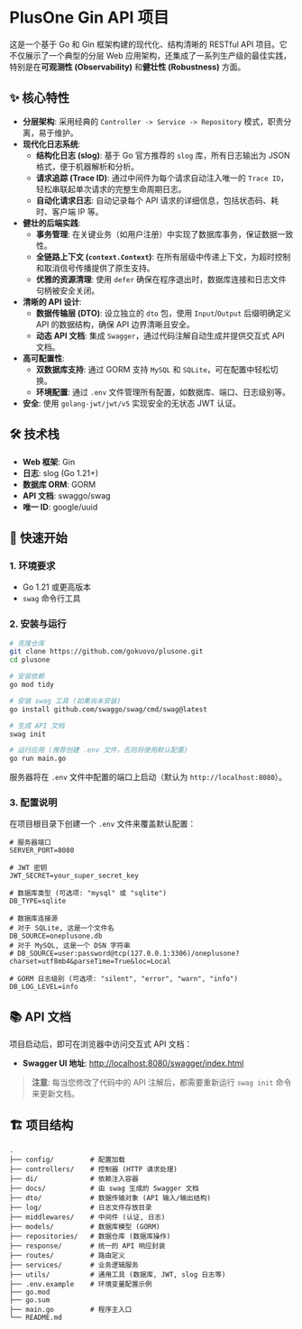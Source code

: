 # PlusOne Gin API 项目

这是一个基于 Go 和 Gin 框架构建的现代化、结构清晰的 RESTful API 项目。它不仅展示了一个典型的分层 Web 应用架构，还集成了一系列生产级的最佳实践，特别是在**可观测性 (Observability)** 和**健壮性 (Robustness)** 方面。

## ✨ 核心特性

- **分层架构**: 采用经典的 `Controller -> Service -> Repository` 模式，职责分离，易于维护。
- **现代化日志系统**:
    - **结构化日志 (slog)**: 基于 Go 官方推荐的 `slog` 库，所有日志输出为 JSON 格式，便于机器解析和分析。
    - **请求追踪 (Trace ID)**: 通过中间件为每个请求自动注入唯一的 `Trace ID`，轻松串联起单次请求的完整生命周期日志。
    - **自动化请求日志**: 自动记录每个 API 请求的详细信息，包括状态码、耗时、客户端 IP 等。
- **健壮的后端实践**:
    - **事务管理**: 在关键业务（如用户注册）中实现了数据库事务，保证数据一致性。
    - **全链路上下文 (`context.Context`)**: 在所有层级中传递上下文，为超时控制和取消信号传播提供了原生支持。
    - **优雅的资源清理**: 使用 `defer` 确保在程序退出时，数据库连接和日志文件句柄被安全关闭。
- **清晰的 API 设计**:
    - **数据传输层 (DTO)**: 设立独立的 `dto` 包，使用 `Input`/`Output` 后缀明确定义 API 的数据结构，确保 API 边界清晰且安全。
    - **动态 API 文档**: 集成 `Swagger`，通过代码注解自动生成并提供交互式 API 文档。
- **高可配置性**:
    - **双数据库支持**: 通过 GORM 支持 `MySQL` 和 `SQLite`，可在配置中轻松切换。
    - **环境配置**: 通过 `.env` 文件管理所有配置，如数据库、端口、日志级别等。
- **安全**: 使用 `golang-jwt/jwt/v5` 实现安全的无状态 JWT 认证。

## 🛠️ 技术栈

- **Web 框架**: Gin
- **日志**: slog (Go 1.21+)
- **数据库 ORM**: GORM
- **API 文档**: swaggo/swag
- **唯一 ID**: google/uuid

## 🚀 快速开始

### 1. 环境要求
- Go 1.21 或更高版本
- `swag` 命令行工具

### 2. 安装与运行
```bash
# 克隆仓库
git clone https://github.com/gokuovo/plusone.git
cd plusone

# 安装依赖
go mod tidy

# 安装 swag 工具 (如果尚未安装)
go install github.com/swaggo/swag/cmd/swag@latest

# 生成 API 文档
swag init

# 运行应用 (推荐创建 .env 文件，否则将使用默认配置)
go run main.go
```

服务器将在 `.env` 文件中配置的端口上启动（默认为 `http://localhost:8080`）。

### 3. 配置说明
在项目根目录下创建一个 `.env` 文件来覆盖默认配置：

```dotenv
# 服务器端口
SERVER_PORT=8080

# JWT 密钥
JWT_SECRET=your_super_secret_key

# 数据库类型 (可选项: "mysql" 或 "sqlite")
DB_TYPE=sqlite

# 数据库连接源
# 对于 SQLite, 这是一个文件名
DB_SOURCE=oneplusone.db
# 对于 MySQL, 这是一个 DSN 字符串
# DB_SOURCE=user:password@tcp(127.0.0.1:3306)/oneplusone?charset=utf8mb4&parseTime=True&loc=Local

# GORM 日志级别 (可选项: "silent", "error", "warn", "info")
DB_LOG_LEVEL=info
```

## 📚 API 文档

项目启动后，即可在浏览器中访问交互式 API 文档：

- **Swagger UI 地址**: [http://localhost:8080/swagger/index.html](http://localhost:8080/swagger/index.html)

> **注意**: 每当您修改了代码中的 API 注解后，都需要重新运行 `swag init` 命令来更新文档。

## 🏗️ 项目结构

```
.
├── config/         # 配置加载
├── controllers/    # 控制器 (HTTP 请求处理)
├── di/             # 依赖注入容器
├── docs/           # 由 swag 生成的 Swagger 文档
├── dto/            # 数据传输对象 (API 输入/输出结构)
├── log/            # 日志文件存放目录
├── middlewares/    # 中间件 (认证, 日志)
├── models/         # 数据库模型 (GORM)
├── repositories/   # 数据仓库 (数据库操作)
├── response/       # 统一的 API 响应封装
├── routes/         # 路由定义
├── services/       # 业务逻辑服务
├── utils/          # 通用工具 (数据库, JWT, slog 日志等)
├── .env.example    # 环境变量配置示例
├── go.mod
├── go.sum
├── main.go         # 程序主入口
└── README.md
```
